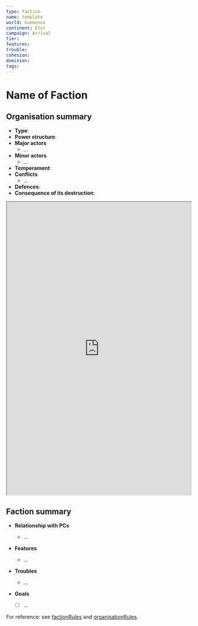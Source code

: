 ```yaml
---
type: faction
name: template
world: Guemenos
continent: Etor
campaign: Arrival
tier:
features:
trouble:
cohesion:
dominion:
tags: 
---
```


# Name of Faction

## Organisation summary

- **Type**: 
- **Power structure**: 
- **Major actors**
	- ...
- **Minor actors**
	- ...
- **Temperament**: 
- **Conflicts**
	- ...
- **Defences**: 
- **Consequence of its destruction**: 

<iframe src="https://perchance.org/hiq856wnoc" width="100%" height=800>
</iframe>

## Faction summary

- **Relationship with PCs**
	- ...

- **Features**
	- ...

- **Troubles**
	- ...

- **Goals** 
	- [ ] ...

For reference: see [factionRules](../rules/factionRules.md) and [organisationRules](../rules/organisationRules.md).
